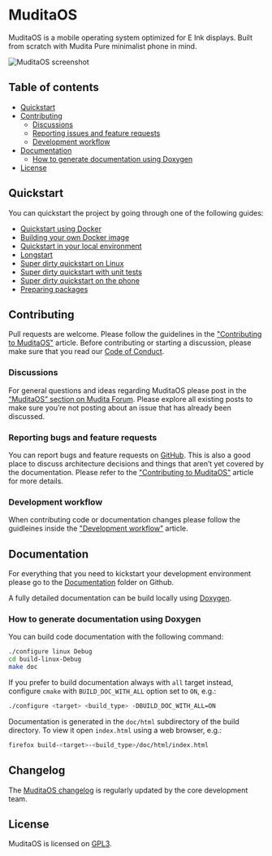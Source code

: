 # MuditaOS

MuditaOS is a mobile operating system optimized for E Ink displays. Built from scratch with Mudita Pure minimalist phone in mind.

![MuditaOS screenshot]()

## Table of contents

* [Quickstart](#Quickstart)
* [Contributing](#Contributing)
   * [Discussions](#Discussions)
   * [Reporting issues and feature requests](#Reporting-bugs-and-feature-requests)
   * [Development workflow](#Development-workflow)
* [Documentation](#documentation)
   * [How to generate documentation using Doxygen](#How-to-generate-documentation-using-Doxygen)    
* [License](#license)

## Quickstart

You can quickstart the project by going through one of the following guides:

- [Quickstart using Docker](./doc/quickstart.md#quickstart-using-docker)
- [Building your own Docker image](./doc/quickstart.md#building-your-own-docker-image)
- [Quickstart in your local environment](./doc/quickstart.md#quickstart-in-your-local-environment)
- [Longstart](./doc/quickstart.md#longstart)
- [Super dirty quickstart on Linux](./doc/quickstart.md#super-dirty-quickstart-on-linux)
- [Super dirty quickstart with unit tests](./doc/quickstart.md#super-dirty-quickstart-with-unit-tests)
- [Super dirty quickstart on the phone](./doc/quickstart.md#super-dirty-quickstart-on-the-phone)
- [Preparing packages](./doc/quickstart.md#preparing-packages)

## Contributing

Pull requests are welcome. Please follow the guidelines in the ["Contributing to MuditaOS"](./CONTRIBUTING.md) article. Before contributing or starting a discussion, please make sure that you read our [Code of Conduct](./CODE_OF_CODUCT.md).

### Discussions

For general questions and ideas regarding MuditaOS please post in the [“MuditaOS” section on Mudita Forum](https://forum.mudita.com/c/MuditaOS/). Please explore all existing posts to make sure you’re not posting about an issue that has already been discussed.

### Reporting bugs and feature requests

You can report bugs and feature requests on [GitHub](https://github.com/mudita/MuditaOS/issues). This is also a good place to discuss architecture decisions and things that aren’t yet covered by the documentation. Please refer to the ["Contributing to MuditaOS"](./CONTRIBUTING.md) article for more details.

### Development workflow

When contributing code or documentation changes please follow the guidleines inside the ["Development workflow"](./doc/development_workflow.md) article.

## Documentation

For everything that you need to kickstart your development environment please go to the [Documentation](./doc/) folder on Github.

A fully detailed documentation can be build locally using [Doxygen](https://www.doxygen.nl/index.html).

### How to generate documentation using Doxygen

You can build code documentation with the following command:

```bash
./configure linux Debug
cd build-linux-Debug
make doc
```
If you prefer to build documentation always with `all` target instead, configure `cmake`
with `BUILD_DOC_WITH_ALL` option set to `ON`, e.g.:

```bash
./configure <target> <build_type> -DBUILD_DOC_WITH_ALL=ON
```

Documentation is generated in the `doc/html` subdirectory of the build directory. To view it open `index.html` using a web browser, e.g.:

```bash
firefox build-<target>-<build_type>/doc/html/index.html
```

## Changelog

The [MuditaOS changelog](./changelog.md) is regularly updated by the core development team.

## License
MuditaOS is licensed on [GPL3](https://choosealicense.com/licenses/gpl-3.0/).
